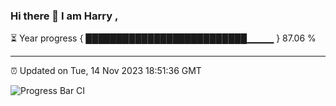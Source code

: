 ### Hi there 👋 I am Harry , 

⏳ Year progress { ██████████████████████████▁▁▁▁ } 87.06 %

---

⏰ Updated on Tue, 14 Nov 2023 18:51:36 GMT

![Progress Bar CI](https://github.com/duykhang68/duykhang68/workflows/Progress%20Bar%20CI/badge.svg)
